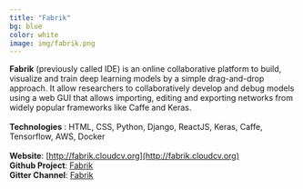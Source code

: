```yaml
---
title: "Fabrik"
bg: blue
color: white
image: img/fabrik.png
---
```

**Fabrik** (previously called IDE) is an online collaborative platform to build, visualize and train deep learning models by a simple drag-and-drop approach. It allow researchers to collaboratively develop and debug models using a web GUI that allows importing, editing and exporting networks from widely popular frameworks like Caffe and Keras.
<br><br>
**Technologies** : HTML, CSS, Python, Django, ReactJS, Keras, Caffe, Tensorflow, AWS, Docker
<br><br>
**Website**: [http://fabrik.cloudcv.org](http://fabrik.cloudcv.org)
<br>
**Github Project**: [Fabrik](https://github.com/Cloud-CV/Fabrik)
<br>
**Gitter Channel**: [Fabrik](https://gitter.im/CloudCV/IDE)